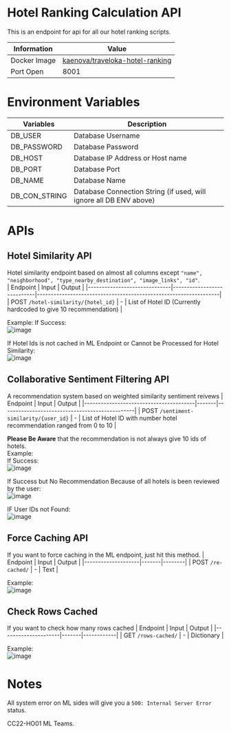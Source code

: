 # Hotel Ranking Calculation API

This is an endpoint for api for all our hotel ranking scripts.

| Information  | Value                           |
|--------------|---------------------------------|
| Docker Image | [kaenova/traveloka-hotel-ranking](https://hub.docker.com/r/kaenova/traveloka-hotel-ranking) |
| Port Open    | 8001                            |

# Environment Variables
| Variables   | Description                      |
|-------------|----------------------------------|
| DB_USER     | Database Username                |
| DB_PASSWORD | Database Password                |
| DB_HOST     | Database IP Address or Host name |
| DB_PORT     | Database Port                    |
| DB_NAME     | Database Name                    |
| DB_CON_STRING     | Database Connection String (if used, will ignore all DB ENV above)                   |

# APIs
## Hotel Similarity API
Hotel similarity endpoint based on almost all columns except `"name", "neighborhood", "type_nearby_destination", "image_links", "id"`.    
| Endpoint                     | Input                      | Output                                                           |
|------------------------------|----------------------------|------------------------------------------------------------------|
| POST `/hotel-similarity/{hotel_id}` | - | List of Hotel ID (Currently hardcoded to give 10 recommendation) |

Example:
If Success:  
![image](https://user-images.githubusercontent.com/61568092/169243556-4432b73c-e812-4c8c-b45e-101a009da98f.png)

If Hotel Ids is not cached in ML Endpoint or Cannot be Processed for Hotel Similarity:  
![image](https://user-images.githubusercontent.com/61568092/169243726-0f346f09-d498-4e53-815f-b13664c1b880.png)

## Collaborative Sentiment Filtering API
A recommendation system based on weighted similarity sentiment reivews
| Endpoint                               | Input | Output                                         |
|----------------------------------------|-------|------------------------------------------------|
| POST `/sentiment-similarity/{user_id}` | -     | List of Hotel ID with number hotel recommendation ranged from 0 to 10 |

**Please Be Aware** that the recommendation is not always give 10 ids of hotels.  
Example:  
If Success:  
![image](https://user-images.githubusercontent.com/61568092/169698056-96480a98-ca74-4ab2-8639-c48797d996d1.png)  

If Success but No Recommendation Because of all hotels is been reviewed by the user:  
![image](https://user-images.githubusercontent.com/61568092/169698126-55871840-9cf4-4a9d-ac0d-f01ad12c9d22.png)

IF User IDs not Found:  
![image](https://user-images.githubusercontent.com/61568092/169698039-9f596f8f-895e-48b8-8a6a-3f0c0e123476.png)


## Force Caching API
If you want to force caching in the ML endpoint, just hit this method.
| Endpoint           | Input | Output |
|--------------------|-------|--------|
| POST `/re-cached/` | -     | Text   |

Example:   
![image](https://user-images.githubusercontent.com/61568092/169244412-7f70bce6-5ae4-4f18-b5bd-42090705fd83.png)

## Check Rows Cached
If you want to check how many rows cached
| Endpoint            | Input | Output     |
|---------------------|-------|------------|
| GET `/rows-cached/` | -     | Dictionary |

Example:  
![image](https://user-images.githubusercontent.com/61568092/169244820-3696ad2a-fb41-4359-806b-2b8c552768d1.png)


# Notes
All system error on ML sides will give you a `500: Internal Server Error` status.


CC22-HO01 ML Teams.
